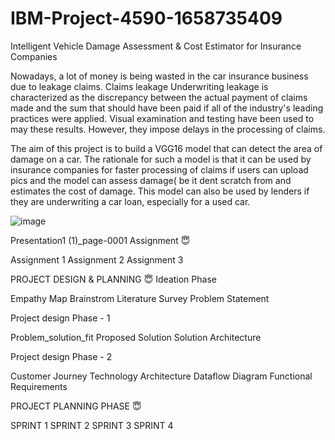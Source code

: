 # IBM-Project-4590-1658735409
Intelligent Vehicle Damage Assessment &amp; Cost Estimator for Insurance Companies


Nowadays, a lot of money is being wasted in the car insurance business due to leakage claims. Claims leakage Underwriting leakage is characterized as the discrepancy between the actual payment of claims made and the sum that should have been paid if all of the industry's leading practices were applied. Visual examination and testing have been used to may these results. However, they impose delays in the processing of claims.

The aim of this project is to build a VGG16 model that can detect the area of damage on a car. The rationale for such a model is that it can be used by insurance companies for faster processing of claims if users can upload pics and the model can assess damage( be it dent scratch from and estimates the cost of damage. This model can also be used by lenders if they are underwriting a car loan, especially for a used car.

![image](https://user-images.githubusercontent.com/103489073/202842467-1783af34-b479-464b-8c54-ad26d82c0ec1.png)

Presentation1 (1)_page-0001 Assignment 😇

 Assignment 1
 Assignment 2
 Assignment 3
 
 
PROJECT DESIGN & PLANNING 😇 Ideation Phase

 Empathy Map
 Brainstrom
 Literature Survey
 Problem Statement
 
 
Project design Phase - 1

 Problem_solution_fit
 Proposed Solution
 Solution Architecture
 
 
Project design Phase - 2

 Customer Journey
 Technology Architecture
 Dataflow Diagram
 Functional Requirements
 
 
PROJECT PLANNING PHASE 😇

 SPRINT 1
 SPRINT 2
 SPRINT 3
 SPRINT 4
